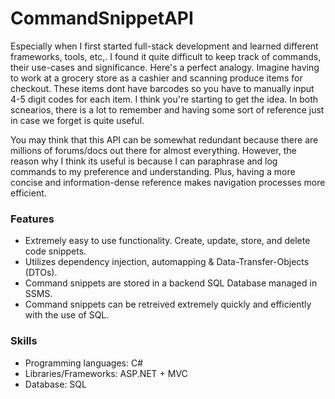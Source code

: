 # CommandSnippetAPI

Especially when I first started full-stack development and learned different frameworks, tools, etc,. I found it quite difficult to keep track of commands, their use-cases and significance. Here's a perfect analogy. Imagine having to work at a grocery store as a cashier and scanning produce items for checkout. These items dont have barcodes so you have to manually input 4-5 digit codes for each item. I think you're starting to get the idea. In both scnearios, there is a lot to remember and having some sort of reference just in case we forget is quite useful.

You may think that this API can be somewhat redundant because there are millions of forums/docs out there for almost everything. However, the reason why I think its useful is because I can paraphrase and log commands to my preference and understanding. Plus, having a more concise and information-dense reference makes navigation processes more efficient.

### Features

- Extremely easy to use functionality. Create, update, store, and delete code snippets.
- Utilizes dependency injection, automapping & Data-Transfer-Objects (DTOs).
- Command snippets are stored in a backend SQL Database managed in SSMS.
- Command snippets can be retreived extremely quickly and efficiently with the use of SQL.

### Skills

- Programming languages: C#
- Libraries/Frameworks: ASP.NET + MVC
- Database: SQL
